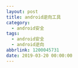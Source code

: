 ```yaml
---
layout: post
title: android逆向工具
category: 
  - android安全
tags: 
  - android安全 
  - android逆向
abbrlink: 1200045731
date: 2019-03-20 00:00:00
---
```



